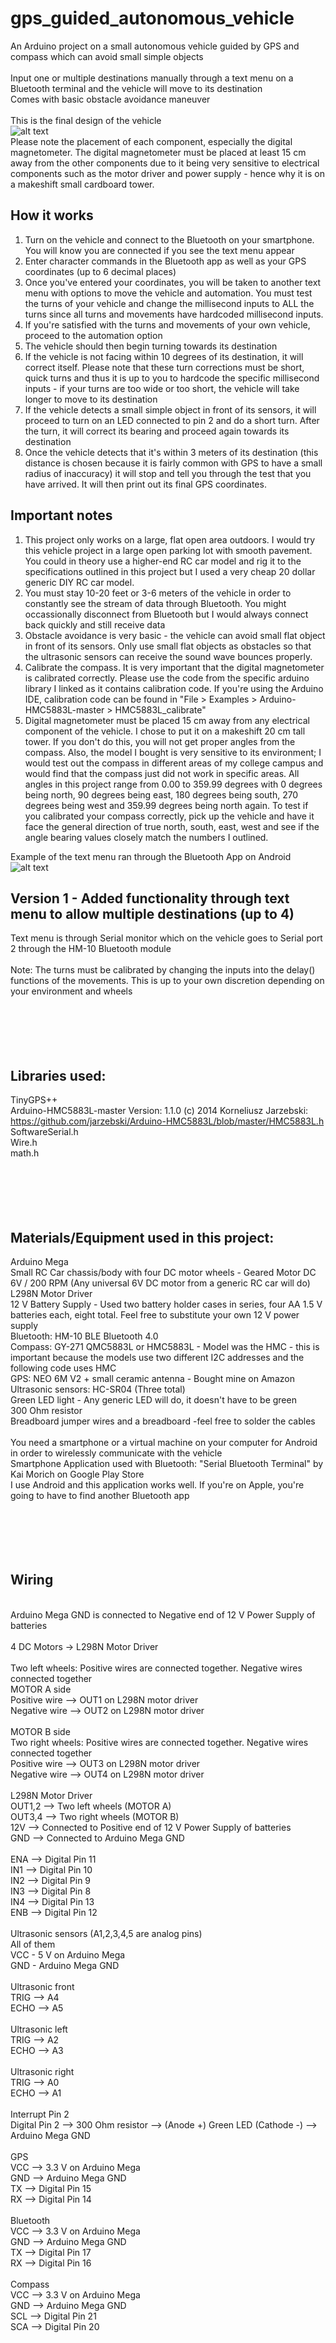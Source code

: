 # gps_guided_autonomous_vehicle
An Arduino project on a small autonomous vehicle guided by GPS and compass which can avoid small simple objects<br />
<br />
Input one or multiple destinations manually through a text menu on a Bluetooth terminal and the vehicle will move to its destination<br />
Comes with basic obstacle avoidance maneuver<br />
<br />
This is the final design of the vehicle<br />
![alt text](https://github.com/jibjab1337/gps_guided_autonomous_vehicle/blob/main/Final%20design.jpg)
<br />
Please note the placement of each component, especially the digital magnetometer. The digital magnetometer must be placed at least 15 cm away from the other components due to it being very sensitive to electrical components such as the motor driver and power supply - hence why it is on a makeshift small cardboard tower.<br />

## How it works<br />
1. Turn on the vehicle and connect to the Bluetooth on your smartphone. You will know you are connected if you see the text menu appear<br />
2. Enter character commands in the Bluetooth app as well as your GPS coordinates (up to 6 decimal places)<br />
3. Once you've entered your coordinates, you will be taken to another text menu with options to move the vehicle and automation. You must test the turns of your vehicle and change the millisecond inputs to ALL the turns since all turns and movements have hardcoded millisecond inputs.<br />
4. If you're satisfied with the turns and movements of your own vehicle, proceed to the automation option<br />
5. The vehicle should then begin turning towards its destination<br />
6. If the vehicle is not facing within 10 degrees of its destination, it will correct itself. Please note that these turn corrections must be short, quick turns and thus it is up to you to hardcode the specific millisecond inputs - if your turns are too wide or too short, the vehicle will take longer to move to its destination<br />
7. If the vehicle detects a small simple object in front of its sensors, it will proceed to turn on an LED connected to pin 2 and do a short turn. After the turn, it will correct its bearing and proceed again towards its destination<br />
8. Once the vehicle detects that it's within 3 meters of its destination (this distance is chosen because it is fairly common with GPS to have a small radius of inaccuracy) it will stop and tell you through the test that you have arrived. It will then print out its final GPS coordinates.<br />


## Important notes<br />
1. This project only works on a large, flat open area outdoors. I would try this vehicle project in a large open parking lot with smooth pavement. You could in theory use a higher-end RC car model and rig it to the specifications outlined in this project but I used a very cheap 20 dollar generic DIY RC car model.<br />
2. You must stay 10-20 feet or 3-6 meters of the vehicle in order to constantly see the stream of data through Bluetooth. You might occassionally disconnect from Bluetooth but I would always connect back quickly and still receive data<br />
3. Obstacle avoidance is very basic - the vehicle can avoid small flat object in front of its sensors. Only use small flat objects as obstacles so that the ultrasonic sensors can receive the sound wave bounces properly.<br />
4. Calibrate the compass. It is very important that the digital magnetometer is calibrated correctly. Please use the code from the specific arduino library I linked as it contains calibration code. If you're using the Arduino IDE, calibration code can be found in "File > Examples > Arduino-HMC5883L-master > HMC5883L_calibrate"<br />
5. Digital magnetometer must be placed 15 cm away from any electrical component of the vehicle. I chose to put it on a makeshift 20 cm tall tower. If you don't do this, you will not get proper angles from the compass. Also, the model I bought is very sensitive to its environment; I would test out the compass in different areas of my college campus and would find that the compass just did not work in specific areas. All angles in this project range from 0.00 to 359.99 degrees with 0 degrees being north, 90 degrees being east, 180 degrees being south, 270 degrees being west and 359.99 degrees being north again. To test if you calibrated your compass correctly, pick up the vehicle and have it face the general direction of true north, south, east, west and see if the angle bearing values closely match the numbers I outlined.<br />


Example of the text menu ran through the Bluetooth App on Android<br />
![alt text](https://github.com/jibjab1337/gps_guided_autonomous_vehicle/blob/main/Bluetooth_Serial_Monitor_Text_Menu.jpg)
## Version 1 - Added functionality through text menu to allow multiple destinations (up to 4)<br />
Text menu is through Serial monitor which on the vehicle goes to Serial port 2 through the HM-10 Bluetooth module<br />
<br />
Note: The turns must be calibrated by changing the inputs into the delay() functions of the movements. This is up to your own discretion depending on your environment and wheels<br />
<br />
<br />
<br />
<br />
<br />
## Libraries used:
TinyGPS++ <br />
Arduino-HMC5883L-master Version: 1.1.0 (c) 2014 Korneliusz Jarzebski: https://github.com/jarzebski/Arduino-HMC5883L/blob/master/HMC5883L.h<br />
SoftwareSerial.h<br />
Wire.h<br />
math.h<br />
<br />
<br />
<br />
<br />
<br />
## Materials/Equipment used in this project:<br />
Arduino Mega<br />
Small RC Car chassis/body with four DC motor wheels - Geared Motor DC 6V / 200 RPM (Any universal 6V DC motor from a generic RC car will do)<br />
L298N Motor Driver<br />
12 V Battery Supply - Used two battery holder cases in series, four AA 1.5 V batteries each, eight total. Feel free to substitute your own 12 V power supply<br />
Bluetooth: HM-10 BLE Bluetooth 4.0<br />
Compass: GY-271 QMC5883L or HMC5883L - Model was the HMC - this is important because the models use two different I2C addresses and the following code uses HMC<br />
GPS: NEO 6M V2 + small ceramic antenna - Bought mine on Amazon<br />
Ultrasonic sensors: HC-SR04 (Three total)<br />
Green LED light - Any generic LED will do, it doesn't have to be green<br />
300 Ohm resistor<br />
Breadboard jumper wires and a breadboard -feel free to solder the cables<br />
<br />
You need a smartphone or a virtual machine on your computer for Android in order to wirelessly communicate with the vehicle<br />
Smartphone Application used with Bluetooth: "Serial Bluetooth Terminal" by Kai Morich on Google Play Store<br />
I use Android and this application works well. If you're on Apple, you're going to have to find another Bluetooth app<br />
<br />
<br />
<br />
<br />
<br />
## Wiring<br />
<br />
Arduino Mega GND is connected to Negative end of 12 V Power Supply of batteries<br />
<br />
4 DC Motors -> L298N Motor Driver<br />
<br />
Two left wheels: Positive wires are connected together. Negative wires connected together<br />
MOTOR A side<br />
Positive wire --> OUT1 on L298N motor driver<br />
Negative wire --> OUT2 on L298N motor driver<br />
<br />
MOTOR B side<br />
Two right wheels: Positive wires are connected together. Negative wires connected together<br />
Positive wire --> OUT3 on L298N motor driver<br />
Negative wire --> OUT4 on L298N motor driver<br />
<br />
L298N Motor Driver<br />
OUT1,2 --> Two left wheels (MOTOR A)<br />
OUT3,4 --> Two right wheels (MOTOR B)<br />
12V --> Connected to Positive end of 12 V Power Supply of batteries<br />
GND --> Connected to Arduino Mega GND<br />
<br />
ENA --> Digital Pin 11<br />
IN1 --> Digital Pin 10<br />
IN2 --> Digital Pin 9<br />
IN3 --> Digital Pin 8<br />
IN4 --> Digital Pin 13<br />
ENB --> Digital Pin 12<br />
<br />
Ultrasonic sensors (A1,2,3,4,5 are analog pins)<br />
    All of them<br />
VCC - 5 V on Arduino Mega<br />
GND - Arduino Mega GND<br />
<br />
Ultrasonic front<br />
TRIG --> A4<br />
ECHO --> A5<br />
<br />
Ultrasonic left<br />
TRIG --> A2<br />
ECHO --> A3<br />
<br />
Ultrasonic right<br />
TRIG --> A0<br />
ECHO --> A1<br />
<br />
Interrupt Pin 2<br />
Digital Pin 2 --> 300 Ohm resistor --> (Anode +) Green LED (Cathode -) --> Arduino Mega GND<br />
<br />
GPS<br />
VCC --> 3.3 V on Arduino Mega<br />
GND --> Arduino Mega GND<br />
TX --> Digital Pin 15 <br />
RX --> Digital Pin 14<br />
<br />
Bluetooth<br />
VCC --> 3.3 V on Arduino Mega<br />
GND --> Arduino Mega GND<br />
TX --> Digital Pin 17<br />
RX --> Digital Pin 16<br />
<br />
Compass<br />
VCC --> 3.3 V on Arduino Mega<br />
GND --> Arduino Mega GND<br />
SCL --> Digital Pin 21<br />
SCA --> Digital Pin 20<br />
<br />
